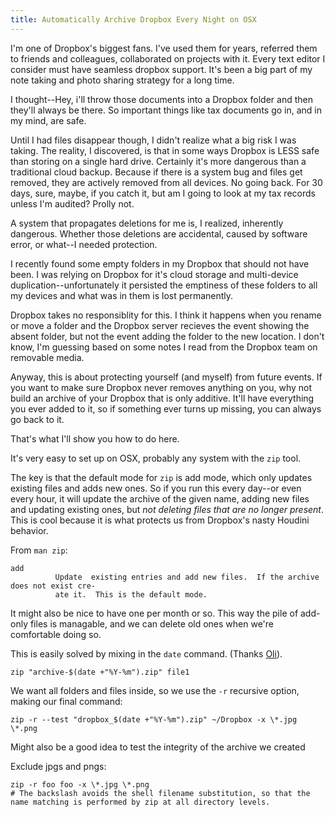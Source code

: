 ```yaml
---
title: Automatically Archive Dropbox Every Night on OSX
---
```


I'm one of Dropbox's biggest fans. I've used them for years, referred them to friends and colleagues, collaborated on projects with it. Every text editor I consider must have seamless dropbox support. It's been a big part of my note taking and photo sharing strategy for a long time.

I thought--Hey, i'll throw those documents into a Dropbox folder and then they'll always be there. So important things like tax documents go in, and in my mind, are safe.

Until I had files disappear though, I didn't realize what a big risk I was taking. The reality, I discovered, is that in some ways Dropbox is LESS safe than storing on a single hard drive. Certainly it's more dangerous than a traditional cloud backup. Because if there is a system bug and files get removed, they are actively removed from all devices. No going back. For 30 days, sure, maybe, if you catch it, but am I going to look at my tax records unless I'm audited? Prolly not.

A system that propagates deletions for me is, I realized, inherently dangerous. Whether those deletions are accidental, caused by software error, or what--I needed protection.

I recently found some empty folders in my Dropbox that should not have been. I was relying on Dropbox for it's cloud storage and multi-device duplication--unfortunately it persisted the emptiness of these folders to all my devices and what was in them is lost permanently.

Dropbox takes no responsiblity for this. I think it happens when you rename or move a folder and the Dropbox server recieves the event showing the absent folder, but not the event adding the folder to the new location. I don't know, I'm guessing based on some notes I read from the Dropbox team on removable media.

Anyway, this is about protecting yourself (and myself) from future events. If you want to make sure Dropbox never removes anything on you, why not build an archive of your Dropbox that is only additive. It'll have everything you ever added to it, so if something ever turns up missing, you can always go back to it.

That's what I'll show you how to do here.

It's very easy to set up on OSX, probably any system with the `zip` tool.

The key is that the default mode for `zip` is add mode, which only updates existing files and adds new ones. So if you run this every day--or even every hour, it will update the archive of the given name, adding new files and updating existing ones, but *not deleting files that are no longer present*. This is cool because it is what protects us from Dropbox's nasty Houdini behavior.

From `man zip`:

    add
              Update  existing entries and add new files.  If the archive does not exist cre-
              ate it.  This is the default mode.

It might also be nice to have one per month or so. This way the pile of add-only files is managable, and we can delete old ones when we're comfortable doing so.

This is easily solved by mixing in the `date` command. (Thanks [Oli](http://askubuntu.com/questions/261079/how-can-i-create-zip-file-with-the-date-in-its-name)).

    zip "archive-$(date +"%Y-%m").zip" file1

We want all folders and files inside, so we use the `-r` recursive option, making our final command:

    zip -r --test "dropbox_$(date +"%Y-%m").zip" ~/Dropbox -x \*.jpg \*.png

Might also be a good idea to test the integrity of the archive we created

Exclude jpgs and pngs:

    zip -r foo foo -x \*.jpg \*.png
    # The backslash avoids the shell filename substitution, so that the name matching is performed by zip at all directory levels.

